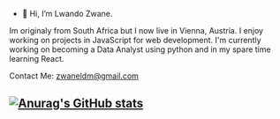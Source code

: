 - 👋 Hi, I’m Lwando Zwane.

Im originaly from South Africa but I now live in Vienna, Austria. I enjoy working on projects in JavaScript for web development.
I'm currently working on becoming a Data Analyst using python and in my spare time learning React.

Contact Me: zwaneldm@gmail.com

[![Anurag's GitHub stats](https://github-readme-stats.vercel.app/api?username=zwaneldmz)](https://github.com/anuraghazra/github-readme-stats)
- 
<!---
zwaneldmz/zwaneldmz is a ✨ special ✨ repository because its `README.md` (this file) appears on your GitHub profile.
You can click the Preview link to take a look at your changes.
--->
